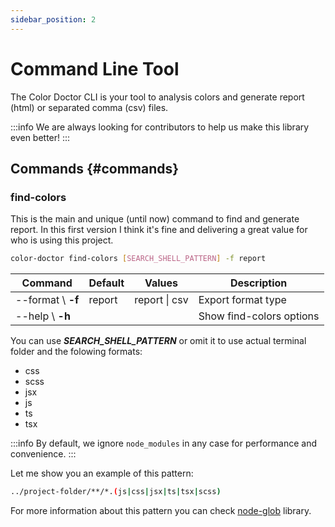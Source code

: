 ```yaml
---
sidebar_position: 2
---
```


# Command Line Tool

The Color Doctor CLI is your tool to analysis colors and generate report (html) or separated comma (csv) files.

:::info
We are always looking for contributors to help us make this library even better! 
:::

## Commands {#commands}


### find-colors

This is the main and unique (until now) command to find and generate report. In this first version I think it's fine and delivering a great value for who is using this project.

```bash
color-doctor find-colors [SEARCH_SHELL_PATTERN] -f report
```

| Command            | Default                        | Values         | Description                                                                                                                                                               |
| ------------------ | ------------------------------ | -------------- | ------------------------------------------------------------------------------------------------------------------------------------------------------------------------- |
| --format \ **-f**  | report                         | report \| csv   | Export format type                                                                                                                                                        |
| --help \ **-h**    |                                |                | Show find-colors options                                                                                                                                                  |


You can use ***SEARCH_SHELL_PATTERN*** or omit it to use actual terminal folder and the folowing formats:
* css
* scss
* jsx
* js
* ts
* tsx

:::info
By default, we ignore `node_modules` in any case for performance and convenience.
:::

Let me show you an example of this pattern:

```bash
../project-folder/**/*.(js|css|jsx|ts|tsx|scss)
```

For more information about this pattern you can check [node-glob](https://github.com/isaacs/node-glob#readme) library.